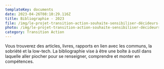 ```yaml
---
templateKey: documents
date: 2023-04-26T08:10:29.116Z
title: Bibliographie - 2023
file: /img/le-projet-transition-action-souhaite-sensibiliser-décideurs-et-responsables-politiques-et-territoriaux-à-trois-thèmes-les-low-tech-la-sobriété-et-les-communs-afin-de-pouvoir-accompagner-les-te.pdf
photo: /img/le-projet-transition-action-souhaite-sensibiliser-décideurs-et-responsables-politiques-et-territoriaux-à-trois-thèmes-les-low-tech-la-sobriété-et-les-communs-afin-de-pouvoir-accompagner-les-territoires-qui-le-so-2.jpg
category: Transition Action
---
```

Vous trouverez des articles, livres, rapports en lien avec les communs, la sobriété et la low-tech. La bibliographie vise à être une boîte à outil dans laquelle aller piocher pour se renseigner, comprendre et monter en compétences.